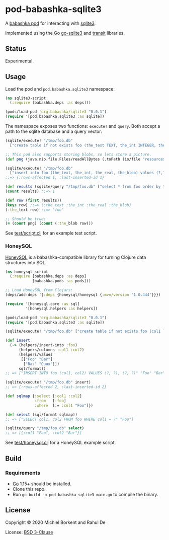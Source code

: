 # pod-babashka-sqlite3

A [babashka pod](https://github.com/babashka/babashka.pods) for interacting with [sqlite3](https://www.sqlite.org/index.html).

Implemented using the Go [go-sqlite3](https://github.com/mattn/go-sqlite3) and [transit](https://github.com/russolsen/transit) libraries.

## Status

Experimental.

## Usage

Load the pod and `pod.babashka.sqlite3` namespace:

``` clojure
(ns sqlite3-script
  (:require [babashka.deps :as deps]))

(pods/load-pod 'org.babashka/sqlite3 "0.0.1")
(require '[pod.babashka.sqlite3 :as sqlite])
```

The namespace exposes two functions: `execute!` and `query`. Both accept a path
to the sqlite database and a query vector:

``` clojure
(sqlite/execute! "/tmp/foo.db"
  ["create table if not exists foo (the_text TEXT, the_int INTEGER, the_real REAL, the_blob BLOB)"])

;; This pod also supports storing blobs, so lets store a picture.
(def png (java.nio.file.Files/readAllBytes (.toPath (io/file "resources/babashka.png"))))

(sqlite/execute! "/tmp/foo.db"
  ["insert into foo (the_text, the_int, the_real, the_blob) values (?,?,?,?)" "foo" 1 3.14 png])
;;=> {:rows-affected 1, :last-inserted-id 1}

(def results (sqlite/query "/tmp/foo.db" ["select * from foo order by the_int asc"]))
(count results) ;;=> 1

(def row (first results))
(keys row) ;;=> (:the_text :the_int :the_real :the_blob)
(:the_text row) ;;=> "foo"

;; Should be true:
(= (count png) (count (:the_blob row)))
```

See [test/script.clj](test/script.clj) for an example test script.

### HoneySQL

[HoneySQL](https://github.com/seancorfield/honeysql) is a babashka-compatible
library for turning Clojure data structures into SQL.

``` clojure
(ns honeysql-script
  (:require [babashka.deps :as deps]
            [babashka.pods :as pods]))

;; Load HoneySQL from Clojars:
(deps/add-deps '{:deps {honeysql/honeysql {:mvn/version "1.0.444"}}})

(require '[honeysql.core :as sql]
         '[honeysql.helpers :as helpers])

(pods/load-pod 'org.babashka/sqlite3 "0.0.1")
(require '[pod.babashka.sqlite3 :as sqlite])

(sqlite/execute! "/tmp/foo.db" ["create table if not exists foo (col1 TEXT, col2 TEXT)"])

(def insert
  (-> (helpers/insert-into :foo)
      (helpers/columns :col1 :col2)
      (helpers/values
       [["Foo" "Bar"]
        ["Baz" "Quux"]])
      sql/format))
;; => ["INSERT INTO foo (col1, col2) VALUES (?, ?), (?, ?)" "Foo" "Bar" "Baz" "Quux"]

(sqlite/execute! "/tmp/foo.db" insert)
;; => {:rows-affected 2, :last-inserted-id 2}

(def sqlmap {:select [:col1 :col2]
             :from   [:foo]
             :where  [:= :col1 "Foo"]})

(def select (sql/format sqlmap))
;; => ["SELECT col1, col2 FROM foo WHERE col1 = ?" "Foo"]

(sqlite/query "/tmp/foo.db" select)
;; => [{:col1 "Foo", :col2 "Bar"}]
```

See [test/honeysql.clj](test/honeysql.clj) for a HoneySQL example script.

## Build

### Requirements

- [Go](https://golang.org/dl/) 1.15+ should be installed.
- Clone this repo.
- Run `go build -o pod-babashka-sqlite3 main.go` to compile the binary.

## License

Copyright © 2020 Michiel Borkent and Rahul De

License: [BSD 3-Clause](https://opensource.org/licenses/BSD-3-Clause)
